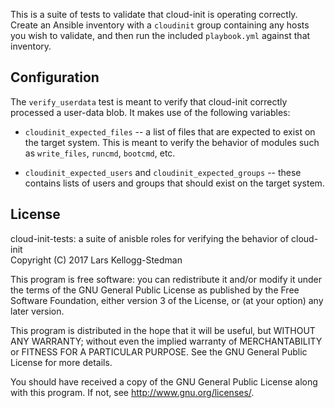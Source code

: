 This is a suite of tests to validate that cloud-init is operating
correctly.  Create an Ansible inventory with a `cloudinit` group
containing any hosts you wish to validate, and then run the included
`playbook.yml` against that inventory.

## Configuration

The `verify_userdata` test is meant to verify that cloud-init
correctly processed a user-data blob.  It makes use of the following
variables:

- `cloudinit_expected_files` -- a list of files that are expected to
  exist on the target system. This is meant to verify the behavior of
  modules such as `write_files`, `runcmd`, `bootcmd`, etc.

- `cloudinit_expected_users` and `cloudinit_expected_groups` -- these
  contains lists of users and groups that should exist on the target
  system.

## License

cloud-init-tests: a suite of anisble roles for verifying the behavior
of cloud-init  
Copyright (C) 2017 Lars Kellogg-Stedman

This program is free software: you can redistribute it and/or modify
it under the terms of the GNU General Public License as published by
the Free Software Foundation, either version 3 of the License, or
(at your option) any later version.

This program is distributed in the hope that it will be useful,
but WITHOUT ANY WARRANTY; without even the implied warranty of
MERCHANTABILITY or FITNESS FOR A PARTICULAR PURPOSE.  See the
GNU General Public License for more details.

You should have received a copy of the GNU General Public License
along with this program.  If not, see <http://www.gnu.org/licenses/>.
